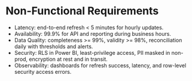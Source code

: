 # Non-Functional Requirements

- Latency: end-to-end refresh < 5 minutes for hourly updates.
- Availability: 99.9% for API and reporting during business hours.
- Data Quality: completeness >= 99%, validity >= 98%, reconciliation daily with thresholds and alerts.
- Security: RLS in Power BI, least-privilege access, PII masked in non-prod, encryption at rest and in transit.
- Observability: dashboards for refresh success, latency, and row-level security access errors.
